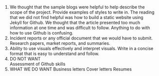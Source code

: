 1.	We thought that the sample blogs were helpful to help describe the scope of the project. Provide examples of styles to write in. The reading that we did not find helpful was how to build a static website using Jekyll for Github. We thought that the article presented too much information at one time and was difficult to follow. Anything to do with how to use Github is confusing. 
2.	Incident reports or any official document that we would have to submit. Research papers, market reports, and summaries. 
3.	Ability to use visuals effectively and interpret visuals. Write in a concise format that is easy to understand and follow. 
4.	DO NOT WANT   
  Assessment of Github skills 
5.	WHAT WE DO WANT
  Business letters
  Cover letters
  Resumes
